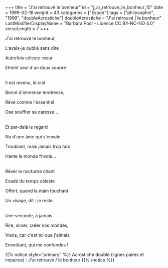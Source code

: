 +++
title = "J'ai retrouvé le bonheur"
id = "j_ai_retrouve_le_bonheur_10"
date = 1999-02-16
weight = 43
categories = ["Espoir"]
tags = ["philosophie", "1999", "doubleAcrostiche"]
doubleAcrostiche = "J'ai retrouvé | le bonheur"
LastModifierDisplayName = "Barbara Post - Licence CC BY-NC-ND 4.0"
verseLength = 7
+++

J'ai retrouvé le bonheur,

L'avais-je oublié sans dire

Autrefois céleste cœur

Etreint seul d'un doux sourire

 \
Il est revenu, le ciel

Bercé d'immense tendresse,

Rêvé comme l'essentiel

Ose souffler sa caresse...

 \
Et par-delà le regard

Nu d'une âme qui s'envole

Troublant, mais jamais trop tard

Hante le monde frivole...

 \
Rêver le nocturne chant

Evadé du temps céleste

Offert, quand la main touchant

Un visage, dit : je reste.

 \
Une seconde, à jamais

Rire, aimer, créer nos mondes,

Viens, car c'est toi que j'aimais,

Envoûtant, qui me confondes !

{{% notice style="primary" %}}
Acrostiche double (lignes paires et impaires) : J'ai retrouvé / le bonheur
{{% /notice %}}
